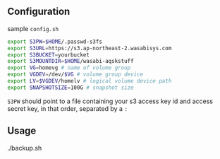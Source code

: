 ## Configuration

sample `config.sh`

```bash
export S3PW=$HOME/.passwd-s3fs
export S3URL=https://s3.ap-northeast-2.wasabisys.com
export S3BUCKET=yourbucket
export S3MOUNTDIR=$HOME/wasabi-aqskstuff
export VG=homevg # name of volume group
export VGDEV=/dev/$VG # volume group device
export LV=$VGDEV/homelv # logical volume device path
export SNAPSHOTSIZE=100G # snapshot size
```

`S3PW` should point to a file containing your s3 access key id and access secret key, in that order, separated by a `:`

## Usage

./backup.sh
